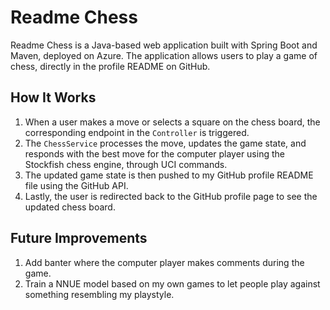 # Readme Chess

Readme Chess is a Java-based web application built with Spring Boot and Maven, deployed on Azure. The application allows users to play a game of chess, directly in the profile README on GitHub.

## How It Works

1. When a user makes a move or selects a square on the chess board, the corresponding endpoint in the `Controller` is triggered.
2. The `ChessService` processes the move, updates the game state, and responds with the best move for the computer player using the Stockfish chess engine, through UCI commands.
3. The updated game state is then pushed to my GitHub profile README file using the GitHub API.
4. Lastly, the user is redirected back to the GitHub profile page to see the updated chess board.

## Future Improvements
1. Add banter where the computer player makes comments during the game.
2. Train a NNUE model based on my own games to let people play against something resembling my playstyle.